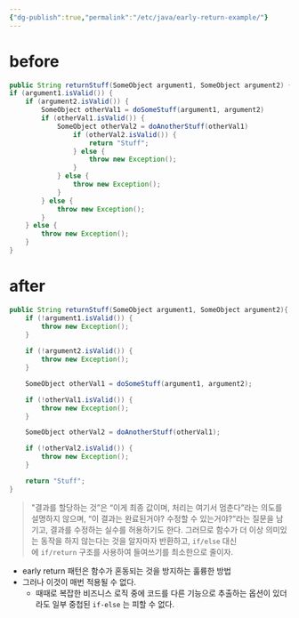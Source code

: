 ```yaml
---
{"dg-publish":true,"permalink":"/etc/java/early-return-example/"}
---
```




# before

```java
public String returnStuff(SomeObject argument1, SomeObject argument2) {
if (argument1.isValid()) {
	if (argument2.isValid()) {
		SomeObject otherVal1 = doSomeStuff(argument1, argument2)
		if (otherVal1.isValid()) {
			SomeObject otherVal2 = doAnotherStuff(otherVal1)
				if (otherVal2.isValid()) {
					return "Stuff";
				} else {
					throw new Exception();
				}
			} else {
				throw new Exception();
			}
		} else {
			throw new Exception();
		}
	} else {
		throw new Exception();
	}
}
```
# after

```java
public String returnStuff(SomeObject argument1, SomeObject argument2){
	if (!argument1.isValid()) {
		throw new Exception();
	}
	
	if (!argument2.isValid()) {
		throw new Exception();
	}

	SomeObject otherVal1 = doSomeStuff(argument1, argument2);

	if (!otherVal1.isValid()) {
		throw new Exception();
	}

	SomeObject otherVal2 = doAnotherStuff(otherVal1);

	if (!otherVal2.isValid()) {
		throw new Exception();
	}

	return "Stuff";
}
```

> "결과를 할당하는 것”은 “이게 최종 값이며, 처리는 여기서 멈춘다”라는 의도를 설명하지 않으며, “이 결과는 완료된거야? 수정할 수 있는거야?”라는 질문을 남기고, 결과를 수정하는 실수를 허용하기도 한다. 그러므로 함수가 더 이상 의미있는 동작을 하지 않는다는 것을 알자마자 반환하고, `if/else` 대신에 `if/return` 구조를 사용하여 들여쓰기를 최소한으로 줄이자.

- early return 패턴은 함수가 혼동되는 것을 방지하는 훌륭한 방법
- 그러나 이것이 매번 적용될 수 없다.
	- 때때로 복잡한 비즈니스 로직 중에 코드를 다른 기능으로 추출하는 옵션이 있더라도 일부 중첩된 `if-else` 는 피할 수 없다.